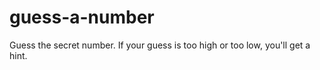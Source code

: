 # guess-a-number
Guess the secret number. If your guess is too high or too low, you'll get a hint. 
